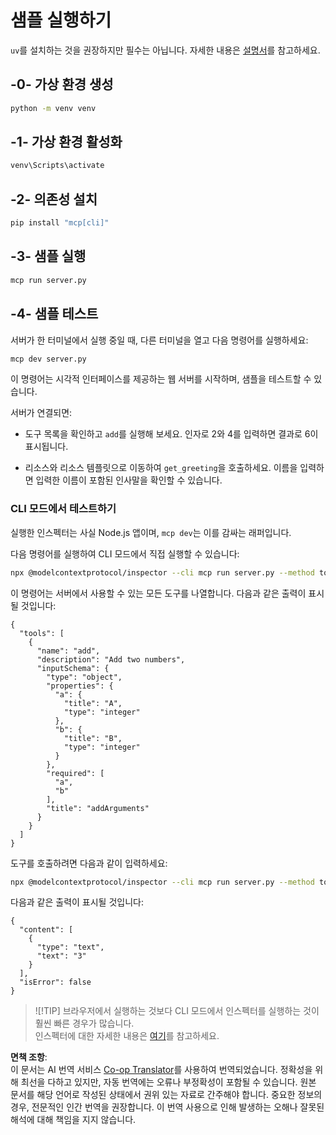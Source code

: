 <!--
CO_OP_TRANSLATOR_METADATA:
{
  "original_hash": "d26f746e21775c30b4d7ed97962b24df",
  "translation_date": "2025-08-11T10:38:41+00:00",
  "source_file": "03-GettingStarted/01-first-server/solution/python/README.md",
  "language_code": "ko"
}
-->
# 샘플 실행하기

`uv`를 설치하는 것을 권장하지만 필수는 아닙니다. 자세한 내용은 [설명서](https://docs.astral.sh/uv/#highlights)를 참고하세요.

## -0- 가상 환경 생성

```bash
python -m venv venv
```

## -1- 가상 환경 활성화

```bash
venv\Scripts\activate
```

## -2- 의존성 설치

```bash
pip install "mcp[cli]"
```

## -3- 샘플 실행

```bash
mcp run server.py
```

## -4- 샘플 테스트

서버가 한 터미널에서 실행 중일 때, 다른 터미널을 열고 다음 명령어를 실행하세요:

```bash
mcp dev server.py
```

이 명령어는 시각적 인터페이스를 제공하는 웹 서버를 시작하며, 샘플을 테스트할 수 있습니다.

서버가 연결되면:

- 도구 목록을 확인하고 `add`를 실행해 보세요. 인자로 2와 4를 입력하면 결과로 6이 표시됩니다.

- 리소스와 리소스 템플릿으로 이동하여 `get_greeting`을 호출하세요. 이름을 입력하면 입력한 이름이 포함된 인사말을 확인할 수 있습니다.

### CLI 모드에서 테스트하기

실행한 인스펙터는 사실 Node.js 앱이며, `mcp dev`는 이를 감싸는 래퍼입니다.

다음 명령어를 실행하여 CLI 모드에서 직접 실행할 수 있습니다:

```bash
npx @modelcontextprotocol/inspector --cli mcp run server.py --method tools/list
```

이 명령어는 서버에서 사용할 수 있는 모든 도구를 나열합니다. 다음과 같은 출력이 표시될 것입니다:

```text
{
  "tools": [
    {
      "name": "add",
      "description": "Add two numbers",
      "inputSchema": {
        "type": "object",
        "properties": {
          "a": {
            "title": "A",
            "type": "integer"
          },
          "b": {
            "title": "B",
            "type": "integer"
          }
        },
        "required": [
          "a",
          "b"
        ],
        "title": "addArguments"
      }
    }
  ]
}
```

도구를 호출하려면 다음과 같이 입력하세요:

```bash
npx @modelcontextprotocol/inspector --cli mcp run server.py --method tools/call --tool-name add --tool-arg a=1 --tool-arg b=2
```

다음과 같은 출력이 표시될 것입니다:

```text
{
  "content": [
    {
      "type": "text",
      "text": "3"
    }
  ],
  "isError": false
}
```

> ![!TIP]
> 브라우저에서 실행하는 것보다 CLI 모드에서 인스펙터를 실행하는 것이 훨씬 빠른 경우가 많습니다.  
> 인스펙터에 대한 자세한 내용은 [여기](https://github.com/modelcontextprotocol/inspector)를 참고하세요.

**면책 조항**:  
이 문서는 AI 번역 서비스 [Co-op Translator](https://github.com/Azure/co-op-translator)를 사용하여 번역되었습니다. 정확성을 위해 최선을 다하고 있지만, 자동 번역에는 오류나 부정확성이 포함될 수 있습니다. 원본 문서를 해당 언어로 작성된 상태에서 권위 있는 자료로 간주해야 합니다. 중요한 정보의 경우, 전문적인 인간 번역을 권장합니다. 이 번역 사용으로 인해 발생하는 오해나 잘못된 해석에 대해 책임을 지지 않습니다.